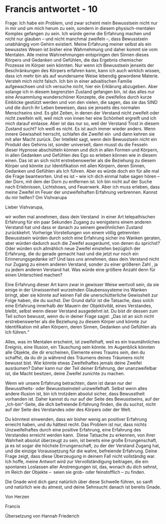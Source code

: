 # Francis antwortet - 10

Frage: Ich habe ein Problem, und zwar scheint mein Bewusstsein nicht nur in mir und um mich herum zu sein, sondern in diesem physisch-mentalen Komplex gefangen zu sein. Ich würde gerne die Erfahrung machen und nicht nur glauben – und nicht manchmal zweifeln –, dass Bewusstsein unabhängig vom Gehirn existiert. Meine Erfahrung meiner selbst als ein bewusstes Wesen ist bisher eine Wahrnehmung und daher kommt sie vom Mentalen. Alle meine Wahrnehmungen entspringen den Sinnen dieses Körpers und Gedanken und Gefühlen, die das Ergebnis chemischer Prozesse im Körper sein könnten. Nur wenn ich Bewusstsein jenseits der Beschränkungen des Körpers erfahren kann, kann ich auch wirklich wissen, dass ich mehr bin als auf wundersame Weise lebendig gewordene Materie. Versteh mich nicht falsch. Ich bin in einer advaitischen Familie aufgewachsen und ich versuche nicht, hier ein Erklärung abzugeben. Aber solange ich in diesem begrenzten Zustand gefangen bin, ist das alles nur eine Ansammlung wunderschöner Konzepte, die zweifellos durch kurze Einblicke gestützt werden und von den vielen, die sagen, das sie das SIND und die durch ihr Leben beweisen, dass sie jenseits des normalen Menschseins sind. Es gibt Zeiten, in denen der Verstand nicht zweifelt oder nicht zweifeln will, weil mich von innen her eine Schönheit ergreift und ich mich darauf einlasse. Aber ist das nur so, weil der Verstand Trost in diesem Zustand sucht? Ich weiß es nicht. Es ist auch immer wieder anders. Wenn innere Gewissheit herrscht, schlafen die Zweifel ein  und dann kehren sie mit aller Macht zurück. Der Intellekt sagt, wenn dein Bewusstsein nicht ein Produkt des Gehirns ist, sonder universell, dann musst du die Fesseln dieser Hypnose abschütteln können und dich in allen Formen und Körpern, in allen Gedanken und Gefühlen des Ego so erleben können wie in diesem einen. Das ist an sich nicht erstrebenswerter als die Beziehung zu diesem Körper und könnte zur Identifikation mit allen Körpern, deren Sinnen, Gedanken und Gefühlen als Ich führen. Aber es würde doch ein für alle mal die Frage beantworten. Und es ist – wie ich dich einmal habe sagen hören – der Dorn, mit dem der Dorn zu entfernen ist. Ich bin nicht auf der Suche nach Erlebnissen, Lichtshows, und Feuerwerk. Aber ich muss erleben, dass meine Zweifel im Feuer der unzweifelhaften Erfahrung verbrennen. Kannst du mir helfen? Om Vishvarupa

Lieber Vishvarupa,

wir wollen mal annehmen, dass dein Verstand  in einer Art telepathischen Erfahrung für ein paar Sekunden Zugang zu wenigstens einem anderen Verstand hat und dass er danach zu seinem gewöhnlichen Zustand zurückkehrt. Vorherige Vorstellungen von einem völlig getrennten Bewusstsein würden durch solch eine Erfahrung sicher ins Wanken geraten, aber würden dadurch auch die Zweifel ausgeräumt, von denen du sprichst? Oder würden sich allmählich neue Zweifel einstellen bezüglich der Erfahrung, die du gerade gemacht hast und die jetzt nur noch ein Erinnerungsgedanke ist? Und lass uns annehmen, dass dein Verstand nicht nur Zugang zu einem anderen Verstand, sonder zu einer größeren Zahl , ja zu jedem anderen Verstand hat. Was würde eine größere Anzahl denn für einen Unterschied machen?

Eine Erfahrung dieser Art kann zwar in gewisser Weise wertvoll sein, da sie einige in der Unwissenheit wurzelnden Glaubenssysteme ins Wanken bringt, aber sie könnte auf keinen Fall die unerschütterliche Gewissheit zur Folge haben, die du suchst. Der Grund dafür ist die Tatsache, dass solch eine Erfahrung innerhalb der Mauern der Objektivität, eines Verstandes, bleibt, selbst wenn dieser Verstand ausgedehnt ist. Du bist dir dessen zum Teil schon bewusst, wenn du in deiner Frage sagst: „Das ist an sich nicht erstrebenswerter als die Beziehung zu diesem Körper und könnte zur Identifikation mit allen Körpern, deren Sinnen, Gedanken und Gefühlen als Ich führen.“

Alles, was im Mentalen erscheint, ist zweifelhaft, weil es ein traumähnliches Ereignis, eine Illusion, ein Täuschung sein könnte. Im Augenblick könnten alle Objekte, die dir erscheinen, Elemente eines Traums sein, den du schaffst, da du dir ja während des Träumens deines Träumens nicht bewusst bist. Wie könnte etwas Zweifelhaftes jemals deine Zweifel ausräumen? Daher kann nur der Teil deiner Erfahrung, der unanzweifelbar ist, die Macht besitzen, deine Zweifel zunichte zu machen. 

Wenn wir unsere Erfahrung betrachten, dann ist daran nur der Bewusstheits- oder Bewusstseinsteil unzweifelhaft. Selbst wenn alles andere Illusion ist, bin ich trotzdem absolut sicher, dass Bewusstheit vorhanden ist. Daher kannst du nur auf der Seite des Bewusstseins, auf der „Ich-bin“-Seite, die dich befreiende Erfahrung finden, die du suchst, nicht auf der Seite des Verstandes oder des Körpers oder der Welt.

Du könntest einwenden, dass wir bisher wenig an positiver Erfahrung erreicht haben, und du hättest recht. Das Problem ist nur, dass nichts Unzweifelhaftes durch eine positive Erfahrung, eine Erfahrung des Verstandes erreicht werden kann.  Diese Tatsache zu erkennen, von ihrer Wahrheit absolut überzeugt zu sein, ist bereits eine große Errungenschaft, ja es ist sogar die höchste Errungenschaft, zu der der Verstand Zugang hat, und die einzige Voraussetzung für die wahre, befreiende Erfahrung. Deine Frage zeigt, dass diese Überzeugung in deinem Fall nicht vollständig war. Ich hoffe, meine Antwort wird zur Vervollständigung beitragen, die ein spontanes Loslassen aller Anstrengungen ist, das, wonach du dich sehnst, im Reich der Objekte –  seien sie grob- oder feinstofflich – zu finden. 

Die Gnade wird dich ganz natürlich über diese Schwelle führen, so sanft und natürlich wie du atmest, und deine Sehnsucht danach ist bereits Gnade.

Von Herzen

Francis

Übersetzung von Hannah Friederich

